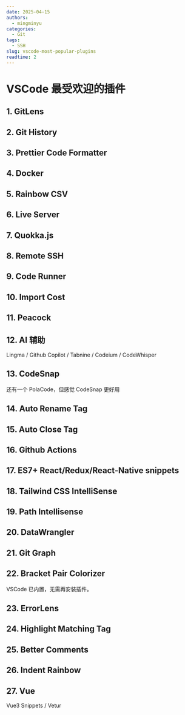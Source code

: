 ```yaml
---
date: 2025-04-15
authors:
  - mingminyu
categories:
  - Git
tags:
  - SSH
slug: vscode-most-popular-plugins
readtime: 2
---
```


# VSCode 最受欢迎的插件


## 1. GitLens

## 2. Git History

## 3. Prettier Code Formatter

## 4. Docker

## 5. Rainbow CSV

## 6. Live Server

## 7. Quokka.js

## 8. Remote SSH

## 9. Code Runner

## 10. Import Cost

## 11. Peacock


## 12. AI 辅助

Lingma / Github Copilot / Tabnine / Codeium / CodeWhisper

## 13. CodeSnap

还有一个 PolaCode，但感觉 CodeSnap 更好用

## 14. Auto Rename Tag

## 15. Auto Close Tag

## 16. Github Actions

## 17. ES7+ React/Redux/React-Native snippets


## 18. Tailwind CSS IntelliSense

## 19. Path Intellisense

## 20. DataWrangler


## 21. Git Graph

## 22. Bracket Pair Colorizer

VSCode 已内置，无需再安装插件。

## 23. ErrorLens

## 24. Highlight Matching Tag


## 25. Better Comments

## 26. Indent Rainbow

## 27. Vue

Vue3 Snippets / Vetur
